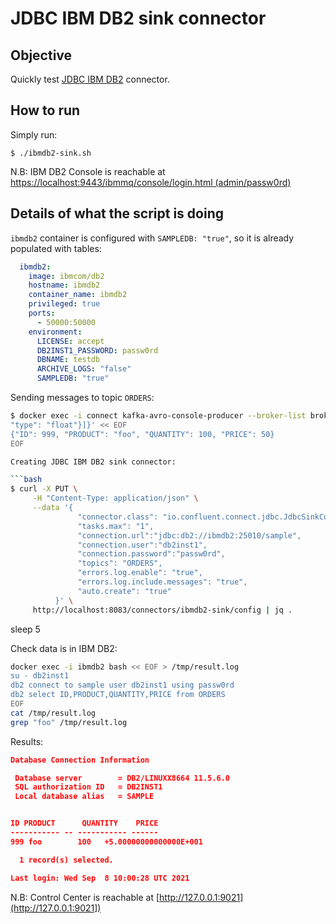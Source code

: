 # JDBC IBM DB2 sink connector

## Objective

Quickly test [JDBC IBM DB2](https://docs.confluent.io/current/connect/kafka-connect-jdbc/source-connector/index.html#kconnect-long-jdbc-sink-connector) connector.


## How to run

Simply run:

```
$ ./ibmdb2-sink.sh
```

N.B: IBM DB2 Console is reachable at [https://localhost:9443/ibmmq/console/login.html (admin/passw0rd)](https://localhost:9443/ibmmq/console/login.html])

## Details of what the script is doing

`ibmdb2` container is configured with `SAMPLEDB: "true"`, so it is already populated with tables:

```yml
  ibmdb2:
    image: ibmcom/db2
    hostname: ibmdb2
    container_name: ibmdb2
    privileged: true
    ports:
      - 50000:50000
    environment:
      LICENSE: accept
      DB2INST1_PASSWORD: passw0rd
      DBNAME: testdb
      ARCHIVE_LOGS: "false"
      SAMPLEDB: "true"
```

Sending messages to topic `ORDERS`:

```bash
$ docker exec -i connect kafka-avro-console-producer --broker-list broker:9092 --property schema.registry.url=http://schema-registry:8081 --topic ORDERS --property value.schema='{"type":"record","name":"myrecord","fields":[{"name":"ID","type":"int"},{"name":"PRODUCT", "type": "string"}, {"name":"QUANTITY", "type": "int"}, {"name":"PRICE",
"type": "float"}]}' << EOF
{"ID": 999, "PRODUCT": "foo", "QUANTITY": 100, "PRICE": 50}
EOF

Creating JDBC IBM DB2 sink connector:

```bash
$ curl -X PUT \
     -H "Content-Type: application/json" \
     --data '{
               "connector.class": "io.confluent.connect.jdbc.JdbcSinkConnector",
               "tasks.max": "1",
               "connection.url":"jdbc:db2://ibmdb2:25010/sample",
               "connection.user":"db2inst1",
               "connection.password":"passw0rd",
               "topics": "ORDERS",
               "errors.log.enable": "true",
               "errors.log.include.messages": "true",
               "auto.create": "true"
          }' \
     http://localhost:8083/connectors/ibmdb2-sink/config | jq .
```

sleep 5

Check data is in IBM DB2:

```bash
docker exec -i ibmdb2 bash << EOF > /tmp/result.log
su - db2inst1
db2 connect to sample user db2inst1 using passw0rd
db2 select ID,PRODUCT,QUANTITY,PRICE from ORDERS
EOF
cat /tmp/result.log
grep "foo" /tmp/result.log
```

Results:

```json
Database Connection Information

 Database server        = DB2/LINUXX8664 11.5.6.0
 SQL authorization ID   = DB2INST1
 Local database alias   = SAMPLE


ID PRODUCT      QUANTITY    PRICE
----------- -- ----------- ------
999 foo        100   +5.00000000000000E+001

  1 record(s) selected.

Last login: Wed Sep  8 10:00:28 UTC 2021
```

N.B: Control Center is reachable at [http://127.0.0.1:9021](http://127.0.0.1:9021])
